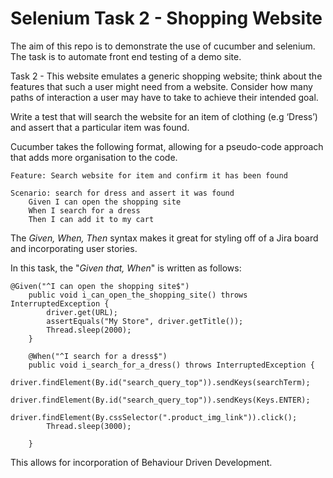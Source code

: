 # Selenium Task 2 - Shopping Website

The aim of this repo is to demonstrate the use of cucumber and selenium. The task is to automate front end testing of a demo site.

Task 2 - This website emulates a generic shopping website; think about the features that such a user might need from a website. Consider how many paths of interaction a user may have to take to achieve their intended goal. 

Write a test that will search the website for an item of clothing (e.g ‘Dress’) and assert that a particular item was found.

Cucumber takes the following format, allowing for a pseudo-code approach that adds more organisation to the code.

```
Feature: Search website for item and confirm it has been found 

Scenario: search for dress and assert it was found
	Given I can open the shopping site
	When I search for a dress
	Then I can add it to my cart

```
The *Given, When, Then* syntax makes it great for styling off of a Jira board and incorporating user stories.

In this task, the "*Given that, When*" is written as follows:

```
@Given("^I can open the shopping site$")
	public void i_can_open_the_shopping_site() throws InterruptedException {
		driver.get(URL);
		assertEquals("My Store", driver.getTitle());
		Thread.sleep(2000);
	}

	@When("^I search for a dress$")
	public void i_search_for_a_dress() throws InterruptedException {
		driver.findElement(By.id("search_query_top")).sendKeys(searchTerm);
	    driver.findElement(By.id("search_query_top")).sendKeys(Keys.ENTER);
	    driver.findElement(By.cssSelector(".product_img_link")).click();
	    Thread.sleep(3000);
	    
	}

```

This allows for incorporation of Behaviour Driven Development.



